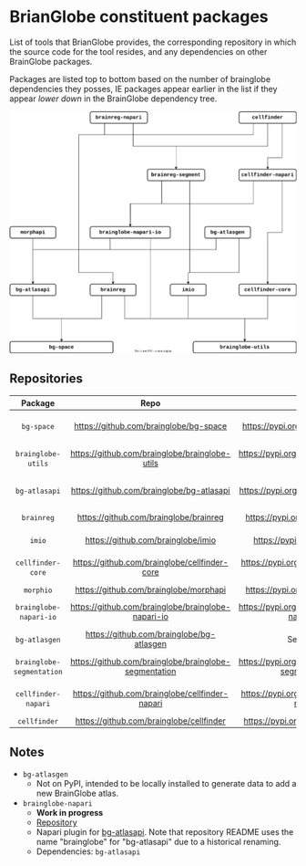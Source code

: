 # BrianGlobe constituent packages

List of tools that BrianGlobe provides, the corresponding repository in which the source code for the tool resides, and any dependencies on other BrainGlobe packages.

Packages are listed top to bottom based on the number of brainglobe dependencies they posses, IE packages appear earlier in the list if they appear _lower down_ in the BrainGlobe dependency tree.

![Interdependency graph for BrainGlobe tools](assets/BrainGlobe-dependencies.svg)

## Repositories

|        Package         |                        Repo                        |                    `PyPI`                     |                         `conda-forge`                         |
| :--------------------: | :------------------------------------------------: | :-------------------------------------------: | :-----------------------------------------------------------: |
|       `bg-space`       |       https://github.com/brainglobe/bg-space       |       https://pypi.org/project/bg-space       |       https://github.com/conda-forge/bg-space-feedstock       |
|   `brainglobe-utils`   |   https://github.com/brainglobe/brainglobe-utils   |   https://pypi.org/project/brainglobe-utils   |   https://github.com/conda-forge/brainglobe-utils-feedstock   |
|     `bg-atlasapi`      |     https://github.com/brainglobe/bg-atlasapi      |     https://pypi.org/project/bg-atlasapi      |     https://github.com/conda-forge/bg-atlasapi-feedstock      |
|       `brainreg`       |       https://github.com/brainglobe/brainreg       |       https://pypi.org/project/brainreg       |       https://github.com/conda-forge/brainreg-feedstock       |
|         `imio`         |         https://github.com/brainglobe/imio         |         https://pypi.org/project/imio         |         https://github.com/conda-forge/imio-feedstock         |
|   `cellfinder-core`    |   https://github.com/brainglobe/cellfinder-core    |   https://pypi.org/project/cellfinder-core    |   https://github.com/conda-forge/cellfinder-core-feedstock    |
|       `morphio`        |       https://github.com/brainglobe/morphapi       |       https://pypi.org/project/morphio        |                           See notes                           |
| `brainglobe-napari-io` | https://github.com/brainglobe/brainglobe-napari-io | https://pypi.org/project/brainglobe-napari-io | https://github.com/conda-forge/brainglobe-napari-io-feedstock |
|     `bg-atlasgen`      |     https://github.com/brainglobe/bg-atlasgen      |                   See notes                   |                           See notes                           |
|   `brainglobe-segmentation`   |   https://github.com/brainglobe/brainglobe-segmentation   |   https://pypi.org/project/brainglobe-segmentation   |   https://github.com/conda-forge/brainglobe-segmentation-feedstock   |
|  `cellfinder-napari`   |  https://github.com/brainglobe/cellfinder-napari   |  https://pypi.org/project/cellfinder-napari   |  https://github.com/conda-forge/cellfinder-napari-feedstock   |
|      `cellfinder`      |      https://github.com/brainglobe/cellfinder      |      https://pypi.org/project/cellfinder      |                         Not available                         |


## Notes

- `bg-atlasgen`
  - Not on PyPI, intended to be locally installed to generate data to add a new BrainGlobe atlas.
- `brainglobe-napari`
  - **Work in progress**
  - [Repository](https://github.com/brainglobe/brainglobe-napari)
  - Napari plugin for [bg-atlasapi](#bg-atlasapi). Note that repository README uses the name "brainglobe" for "bg-atlasapi" due to a historical renaming.
  - Dependencies: `bg-atlasapi`
